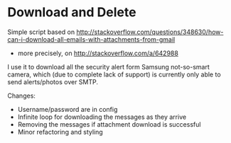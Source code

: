 # Download and Delete

Simple script based on http://stackoverflow.com/questions/348630/how-can-i-download-all-emails-with-attachments-from-gmail
- more precisely, on http://stackoverflow.com/a/642988

I use it to download all the security alert form Samsung not-so-smart camera, which (due to complete lack of support) is
currently only able to send alerts/photos over SMTP.

Changes:
- Username/password are in config
- Infinite loop for downloading the messages as they arrive
- Removing the messages if attachment download is successful
- Minor refactoring and styling
